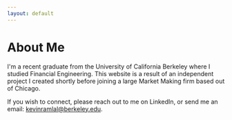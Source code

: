 ```yaml
---
layout: default
---
```

# About Me

I'm a recent graduate from the University of California Berkeley where I studied Financial Engineering. This website is a result of an independent project I created shortly before joining a large Market Making firm based out of Chicago.

If you wish to connect, please reach out to me on LinkedIn, or send me an email: kevinramlal@berkeley.edu. 


